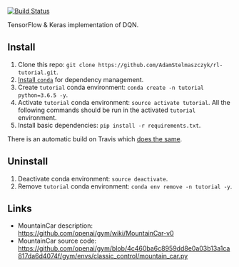 [![Build Status](https://travis-ci.org/AdamStelmaszczyk/rl-tutorial.svg?branch=master)](https://travis-ci.org/AdamStelmaszczyk/rl-tutorial)


TensorFlow & Keras implementation of DQN.

## Install

1. Clone this repo: `git clone https://github.com/AdamStelmaszczyk/rl-tutorial.git`.
2. [Install `conda`](https://conda.io/docs/user-guide/install/index.html) for dependency management.
3. Create `tutorial` conda environment: `conda create -n tutorial python=3.6.5 -y`.
4. Activate `tutorial` conda environment: `source activate tutorial`. All the following commands should be run in the activated `tutorial` environment.
5. Install basic dependencies: `pip install -r requirements.txt`.

There is an automatic build on Travis which [does the same](https://github.com/AdamStelmaszczyk/rl-tutorial/blob/master/.travis.yml).

## Uninstall

1. Deactivate conda environment: `source deactivate`.
2. Remove `tutorial` conda environment: `conda env remove -n tutorial -y`.

## Links

- MountainCar description: https://github.com/openai/gym/wiki/MountainCar-v0
- MountainCar source code: https://github.com/openai/gym/blob/4c460ba6c8959dd8e0a03b13a1ca817da6d4074f/gym/envs/classic_control/mountain_car.py